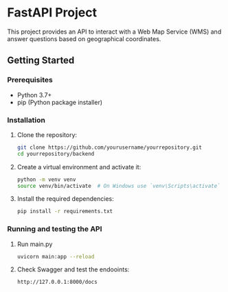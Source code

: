 # FastAPI Project

This project provides an API to interact with a Web Map Service (WMS) and answer questions based on geographical coordinates.

## Getting Started

### Prerequisites

- Python 3.7+
- pip (Python package installer)

### Installation

1. Clone the repository:

   ```sh
   git clone https://github.com/yourusername/yourrepository.git
   cd yourrepository/backend

2. Create a virtual environment and activate it:
   ```sh
   python -m venv venv
   source venv/bin/activate  # On Windows use `venv\Scripts\activate`

3. Install the required dependencies:
   ```sh
   pip install -r requirements.txt

### Running and testing the API
1. Run main.py
   ```sh
   uvicorn main:app --reload
   
2. Check Swagger and test the endooints:
   ```sh
   http://127.0.0.1:8000/docs